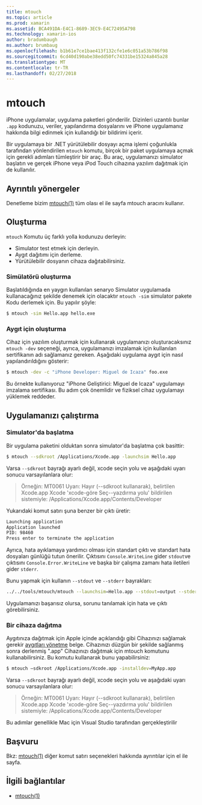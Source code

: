 ```yaml
---
title: mtouch
ms.topic: article
ms.prod: xamarin
ms.assetid: BCA491DA-E4C1-8689-3EC9-E4C72495A798
ms.technology: xamarin-ios
author: bradumbaugh
ms.author: brumbaug
ms.openlocfilehash: b1b61e7ce1bae413f132cfe1e6c051a53b786f98
ms.sourcegitcommit: 6cd40d190abe38edd50fc74331be15324a845a28
ms.translationtype: MT
ms.contentlocale: tr-TR
ms.lasthandoff: 02/27/2018
---
```

# <a name="mtouch"></a>mtouch


iPhone uygulamalar, uygulama paketleri gönderilir. Dizinleri uzantılı bunlar `.app` kodunuzu, veriler, yapılandırma dosyalarını ve iPhone uygulamanız hakkında bilgi edinmek için kullandığı bir bildirimi içerir.

Bir uygulamaya bir .NET yürütülebilir dosyayı açma işlemi çoğunlukla tarafından yönlendirilen `mtouch` komutu, birçok bir paket uygulamaya açmak için gerekli adımları tümleştirir bir araç. Bu araç, uygulamanızı simulator başlatın ve gerçek iPhone veya iPod Touch cihazına yazılım dağıtmak için de kullanılır.


## <a name="detailed-instructions"></a>Ayrıntılı yönergeler

Denetleme bizim [mtouch(1)](http://docs.go-mono.com/?link=man%3amtouch(1)) tüm olası el ile sayfa mtouch aracını kullanır.


## <a name="building"></a>Oluşturma

`mtouch` Komutu üç farklı yolla kodunuzu derleyin:

-  Simulator test etmek için derleyin.
-  Aygıt dağıtımı için derleme.
-  Yürütülebilir dosyanın cihaza dağıtabilirsiniz.


### <a name="building-for-the-simulator"></a>Simülatörü oluşturma

Başlatıldığında en yaygın kullanılan senaryo Simulator uygulamada kullanacağınız şekilde denemek için olacaktır `mtouch -sim` simulator pakete Kodu derlemek için. Bu yapılır şöyle:

```bash
$ mtouch -sim Hello.app hello.exe
```

### <a name="building-for-the-device"></a>Aygıt için oluşturma

Cihaz için yazılım oluşturmak için kullanarak uygulamanızı oluşturacaksınız `mtouch -dev` seçeneği, ayrıca, uygulamanızı imzalamak için kullanılan sertifikanın adı sağlamanız gereken. Aşağıdaki uygulama aygıt için nasıl yapılandırıldığını gösterir:

```bash
$ mtouch -dev -c "iPhone Developer: Miguel de Icaza" foo.exe
```

Bu örnekte kullanıyoruz "iPhone Geliştirici: Miguel de Icaza" uygulamayı imzalama sertifikası. Bu adım çok önemlidir ve fiziksel cihaz uygulamayı yüklemek reddeder.

 <a name="Running_your_Application" />


## <a name="running-your-application"></a>Uygulamanızı çalıştırma


### <a name="launching-on-the-simulator"></a>Simulator'da başlatma

Bir uygulama paketini olduktan sonra simulator'da başlatma çok basittir:

```bash
$ mtouch --sdkroot /Applications/Xcode.app -launchsim Hello.app 
```

Varsa `--sdkroot` bayrağı ayarlı değil, xcode seçin yolu ve aşağıdaki uyarı sonucu varsayılanlara olur:

> Örneğin: MT0061 Uyarı: Hayır (--sdkroot kullanarak), belirtilen Xcode.app Xcode 'xcode-göre Seç--yazdırma yolu' bildirilen sistemiyle: /Applications/Xcode.app/Contents/Developer 

Yukarıdaki komut satırı şuna benzer bir çıktı üretir:

```bash
Launching application
Application launched
PID: 98460
Press enter to terminate the application
```



Ayrıca, hata ayıklamaya yardımcı olması için standart çıktı ve standart hata dosyaları günlüğü tutun önerilir. Çıktısını `Console.WriteLine` gider `stdout`ve çıktısını `Console.Error.WriteLine` ve başka bir çalışma zamanı hata iletileri gider `stderr`.

Bunu yapmak için kullanın `--stdout` ve `--stderr` bayrakları:

```bash
../../tools/mtouch/mtouch --launchsim=Hello.app --stdout=output --stderr=error
```

Uygulamanızı başarısız olursa, sorunu tanılamak için hata ve çıktı görebilirsiniz.


### <a name="deploying-to-a-device"></a>Bir cihaza dağıtma

Aygıtınıza dağıtmak için Apple içinde açıklandığı gibi Cihazınızı sağlamak gerekir [aygıtları yönetme](http://developer.apple.com/library/ios/#documentation/Xcode/Conceptual/ios_development_workflow/00-About_the_iOS_Application_Development_Workflow/introduction.html) belge. Cihazınızı düzgün bir şekilde sağlanmış sonra derlenmiş ".app" Cihazınızı dağıtmak için mtouch komutunu kullanabilirsiniz. Bu komutu kullanarak bunu yapabilirsiniz:

```bash
$ mtouch —sdkroot /Applications/Xcode.app -installdev=MyApp.app
```

Varsa `--sdkroot` bayrağı ayarlı değil, xcode seçin yolu ve aşağıdaki uyarı sonucu varsayılanlara olur:

> Örneğin: MT0061 Uyarı: Hayır (--sdkroot kullanarak), belirtilen Xcode.app Xcode 'xcode-göre Seç--yazdırma yolu' bildirilen sistemiyle: /Applications/Xcode.app/Contents/Developer 

Bu adımlar genellikle Mac için Visual Studio tarafından gerçekleştirilir

## <a name="reference"></a>Başvuru

Bkz: [mtouch(1)](http://docs.go-mono.com/?link=man%3amtouch(1)) diğer komut satırı seçenekleri hakkında ayrıntılar için el ile sayfa.



## <a name="related-links"></a>İlgili bağlantılar

- [mtouch(1)](http://iosapi.xamarin.com/?link=man%3amtouch(1))
